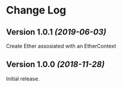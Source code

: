Change Log
==========

Version 1.0.1 *(2019-06-03)*
----------------------------

Create Ether assosiated with an EtherContext

Version 1.0.0 *(2018-11-28)*
----------------------------

Initial release. 
